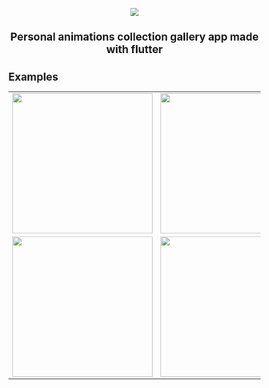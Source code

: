 <p align="center">
  <img src="../master/docs/icon.png">
</p>
<h2 align="center">Personal animations collection gallery app made with flutter</h2>

## Examples
<div style="text-align: center">
    <table>
        <tr>
            <td style="text-align: center">
                    <img src="../master/docs/staggered.gif" width="280"/>
            </td>            
            <td style="text-align: center">
                    <img src="../master/docs/gestures.gif" width="280"/>
            </td>
        </tr>
        <tr>
            <td style="text-align: center">
                    <img src="../master/docs/rating.gif" width="280"/>
            </td>
            <td style="text-align: center">
                    <img src="../master/docs/fractal.gif" width="280"/>
            </td>
        </tr>
    </table>
</div>
